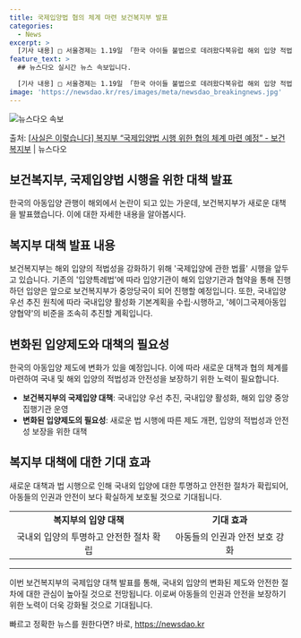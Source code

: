 ```yaml
---
title: 국제입양법 협의 체계 마련 보건복지부 발표
categories:
  - News
excerpt: >
  [기사 내용] □ 서울경제는 1.19일 「한국 아이들 불법으로 데려왔다북유럽 해외 입양 적법성 시끌」제하의 …
feature_text: >
  ## 뉴스다오 실시간 뉴스 속보입니다.

  [기사 내용] □ 서울경제는 1.19일 「한국 아이들 불법으로 데려왔다북유럽 해외 입양 적법성 시끌」제하의 …
image: 'https://newsdao.kr/res/images/meta/newsdao_breakingnews.jpg'
---
```


![뉴스다오 속보](https://newsdao.kr/res/images/meta/newsdao_breakingnews.jpg)

<p>출처: <a href="https://newsdao.kr/3061" rel="dofollow">[사실은 이렇습니다] 복지부 “국제입양법 시행 위한 협의 체계 마련 예정” - 보건복지부</a> | 뉴스다오</p>

<h2>보건복지부, 국제입양법 시행을 위한 대책 발표</h2>
<p data-ke-size="size16">한국의 아동입양 관행이 해외에서 논란이 되고 있는 가운데, 보건복지부가 새로운 대책을 발표했습니다. 이에 대한 자세한 내용을 알아봅시다.</p>

<h2 data-ke-size="size26">복지부 대책 발표 내용</h2>
<p data-ke-size="size16">보건복지부는 해외 입양의 적법성을 강화하기 위해 '국제입양에 관한 법률' 시행을 앞두고 있습니다. 기존의 '입양특례법'에 따라 입양기관이 해외 입양기관과 협약을 통해 진행하던 입양은 앞으로 보건복지부가 중앙당국이 되어 진행할 예정입니다. 또한, 국내입양 우선 추진 원칙에 따라 국내입양 활성화 기본계획을 수립·시행하고, '헤이그국제아동입양협약'의 비준을 조속히 추진할 계획입니다.</p>

<h2 data-ke-size="size26">변화된 입양제도와 대책의 필요성</h2>
<p data-ke-size="size16">한국의 아동입양 제도에 변화가 있을 예정입니다. 이에 따라 새로운 대책과 협의 체계를 마련하여 국내 및 해외 입양의 적법성과 안전성을 보장하기 위한 노력이 필요합니다.</p>

<ul>
  <li><b>보건복지부의 국제입양 대책</b>: 국내입양 우선 추진, 국내입양 활성화, 해외 입양 중앙집행기관 운영</li>
  <li><b>변화된 입양제도의 필요성</b>: 새로운 법 시행에 따른 제도 개편, 입양의 적법성과 안전성 보장을 위한 대책</li>
</ul>

<h2 data-ke-size="size26">복지부 대책에 대한 기대 효과</h2>
<p data-ke-size="size16">새로운 대책과 법 시행으로 인해 국내외 입양에 대한 투명하고 안전한 절차가 확립되어, 아동들의 인권과 안전이 보다 확실하게 보호될 것으로 기대됩니다.</p>

<table>
	<tr>
	  <td style="text-align: center; height: 17px;"><b>복지부의 입양 대책</b></td>
	  <td style="text-align: center; height: 17px;"><b>기대 효과</b></td>
	</tr>
	<tr>
	  <td style="text-align: center; height: 17px;">국내외 입양의 투명하고 안전한 절차 확립</td>
	  <td style="text-align: center; height: 17px;">아동들의 인권과 안전 보호 강화</td>
	</tr>
</table>

<hr>
<p data-ke-size="size16">이번 보건복지부의 국제입양 대책 발표를 통해, 국내외 입양의 변화된 제도와 안전한 절차에 대한 관심이 높아질 것으로 전망됩니다. 이로써 아동들의 인권과 안전을 보장하기 위한 노력이 더욱 강화될 것으로 기대됩니다.</p> 

빠르고 정확한 뉴스를 원한다면? 바로, <a href="https://newsdao.kr" rel="dofollow">https://newsdao.kr</a>


    
